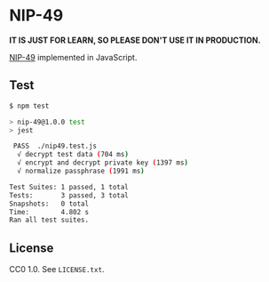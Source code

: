 # NIP-49

**IT IS JUST FOR LEARN, SO PLEASE DON'T USE IT IN PRODUCTION.**

[NIP-49](https://github.com/mikedilger/nips/blob/nip-nn-key-export/49.md) implemented in JavaScript.


## Test

```bash
$ npm test

> nip-49@1.0.0 test
> jest

 PASS  ./nip49.test.js
  √ decrypt test data (704 ms)
  √ encrypt and decrypt private key (1397 ms)
  √ normalize passphrase (1991 ms)

Test Suites: 1 passed, 1 total
Tests:       3 passed, 3 total
Snapshots:   0 total
Time:        4.802 s
Ran all test suites.
```


## License

CC0 1.0. See `LICENSE.txt`.
